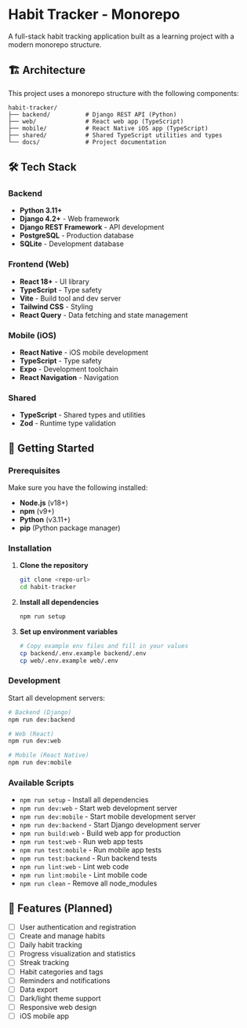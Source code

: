 # Habit Tracker - Monorepo

A full-stack habit tracking application built as a learning project with a modern monorepo structure.

## 🏗️ Architecture

This project uses a monorepo structure with the following components:

```
habit-tracker/
├── backend/          # Django REST API (Python)
├── web/              # React web app (TypeScript)
├── mobile/           # React Native iOS app (TypeScript)
├── shared/           # Shared TypeScript utilities and types
└── docs/             # Project documentation
```

## 🛠️ Tech Stack

### Backend
- **Python 3.11+**
- **Django 4.2+** - Web framework
- **Django REST Framework** - API development
- **PostgreSQL** - Production database
- **SQLite** - Development database

### Frontend (Web)
- **React 18+** - UI library
- **TypeScript** - Type safety
- **Vite** - Build tool and dev server
- **Tailwind CSS** - Styling
- **React Query** - Data fetching and state management

### Mobile (iOS)
- **React Native** - iOS mobile development
- **TypeScript** - Type safety
- **Expo** - Development toolchain
- **React Navigation** - Navigation

### Shared
- **TypeScript** - Shared types and utilities
- **Zod** - Runtime type validation

## 🚀 Getting Started

### Prerequisites

Make sure you have the following installed:
- **Node.js** (v18+)
- **npm** (v9+)
- **Python** (v3.11+)
- **pip** (Python package manager)

### Installation

1. **Clone the repository**
   ```bash
   git clone <repo-url>
   cd habit-tracker
   ```

2. **Install all dependencies**
   ```bash
   npm run setup
   ```

3. **Set up environment variables**
   ```bash
   # Copy example env files and fill in your values
   cp backend/.env.example backend/.env
   cp web/.env.example web/.env
   ```

### Development

Start all development servers:

```bash
# Backend (Django)
npm run dev:backend

# Web (React)
npm run dev:web

# Mobile (React Native)
npm run dev:mobile
```

### Available Scripts

- `npm run setup` - Install all dependencies
- `npm run dev:web` - Start web development server
- `npm run dev:mobile` - Start mobile development server
- `npm run dev:backend` - Start Django development server
- `npm run build:web` - Build web app for production
- `npm run test:web` - Run web app tests
- `npm run test:mobile` - Run mobile app tests
- `npm run test:backend` - Run backend tests
- `npm run lint:web` - Lint web code
- `npm run lint:mobile` - Lint mobile code
- `npm run clean` - Remove all node_modules

## 📱 Features (Planned)

- [ ] User authentication and registration
- [ ] Create and manage habits
- [ ] Daily habit tracking
- [ ] Progress visualization and statistics
- [ ] Streak tracking
- [ ] Habit categories and tags
- [ ] Reminders and notifications
- [ ] Data export
- [ ] Dark/light theme support
- [ ] Responsive web design
- [ ] iOS mobile app
